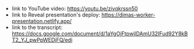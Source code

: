 - link to YouTube video: https://youtu.be/zivqkrssn50
- link to Reveal presentation's deploy: https://dimas-worker-presentation.netlify.app/
- link to the transcript: https://docs.google.com/document/d/1aYgOjFtpwjlDAmU32IFud92Y8kBT2_YJ_pwPpWEDiFQ/edi